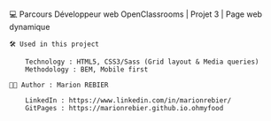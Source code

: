 💻 Parcours Développeur web OpenClassrooms | Projet 3 | Page web dynamique


	🛠 Used in this project

		Technology : HTML5, CSS3/Sass (Grid layout & Media queries)
		Methodology : BEM, Mobile first

	👩🏻 Author : Marion REBIER 

		LinkedIn : https://www.linkedin.com/in/marionrebier/
		GitPages : https://marionrebier.github.io.ohmyfood 

